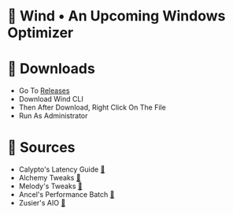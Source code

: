 # 💨 Wind • An Upcoming Windows Optimizer

# 🔽 Downloads
- Go To [Releases](https://github.com/v3dqnt/Wind/releases)
- Download Wind CLI
- Then After Download, Right Click On The File
- Run As Administrator

# 🌠 Sources
- Calypto's Latency Guide [🔗](https://docs.google.com/document/d/1c2-lUJq74wuYK1WrA_bIvgb89dUN0sj8-hO3vqmrau4/edit)
- Alchemy Tweaks [🔗](https://www.youtube.com/@ALCHEMYTWEAKS)
- Melody's Tweaks [🔗](https://github.com/SheMelody)
- Ancel's Performance Batch [🔗](https://github.com/ancel1x/Ancels-Performance-Batch)
- Zusier's AIO [🔗](https://github.com/Zusier/Zusiers-optimization-Batch)
